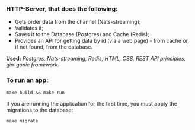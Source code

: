 ### HTTP-Server, that does the following:

- Gets order data from the channel (Nats-streaming);
- Validates it;
- Saves it to the Database (Postgres) and Cache (Redis);
- Provides an API for getting data by id (via a web page) - from cache or, if not found, from the database.

**Used:** *Postgres, Nats-streaming, Redis, HTML, CSS, REST API principles, gin-gonic framework.*

### To run an app:

```
make build && make run
```

If you are running the application for the first time, you must apply the migrations to the database:

```
make migrate
```
